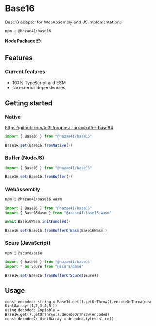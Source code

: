 # Base16

Base16 adapter for WebAssembly and JS implementations

```bash
npm i @hazae41/base16
```

[**Node Package 📦**](https://www.npmjs.com/package/@hazae41/base16)

## Features

### Current features
- 100% TypeScript and ESM
- No external dependencies

## Getting started

### Native

https://github.com/tc39/proposal-arraybuffer-base64

```typescript
import { Base16 } from "@hazae41/base16"

Base16.set(Base16.fromNative())
```


### Buffer (NodeJS)

```typescript
import { Base16 } from "@hazae41/base16"

Base16.set(Base16.fromBuffer())
```

### WebAssembly

```bash
npm i @hazae41/base16.wasm
```

```typescript
import { Base16 } from "@hazae41/base16"
import { Base16Wasm } from "@hazae41/base16.wasm"

await Base16Wasm.initBundled()

Base16.set(Base16.fromBufferOrWasm(Base16Wasm))
```

### Scure (JavaScript)

```bash
npm i @scure/base
```

```typescript
import { Base16 } from "@hazae41/base16"
import * as Scure from "@scure/base"

Base16.set(Base16.fromBufferOrScure(Scure))
```

## Usage

```tsx
const encoded: string = Base16.get().getOrThrow().encodeOrThrow(new Uint8Array([1,2,3,4,5]))
using decoded: Copiable = Base16.get().getOrThrow().decodeOrThrow(encoded)
const decoded2: Uint8Array = decoded.bytes.slice()
```